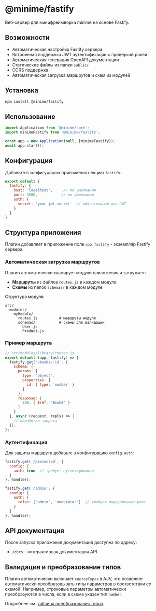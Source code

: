# @minime/fastify

Веб-сервер для минифреймворка minime на основе Fastify.

## Возможности

- Автоматическая настройка Fastify сервера
- Встроенная поддержка JWT аутентификации с проверкой ролей
- Автоматическая генерация OpenAPI документации
- Статические файлы из папки `public/`
- CORS поддержка
- Автоматическая загрузка маршрутов и схем из модулей

## Установка

```bash
npm install @minime/fastify
```

## Использование

```javascript
import Application from '@minime/core';
import minimeFastify from '@minime/fastify';

const app = new Application(null, [minimeFastify]);
await app.start();
```

## Конфигурация

Добавьте в конфигурацию приложения секцию `fastify`:

```javascript
export default {
  fastify: {
    host: 'localhost',     // по умолчанию
    port: 3000,           // по умолчанию
    auth: {
      secret: 'your-jwt-secret'  // обязательный для JWT
    }
  }
}
```

## Структура приложения

Плагин добавляет в приложение поле `app.fastify` - экземпляр Fastify сервера.

### Автоматическая загрузка маршрутов

Плагин автоматически сканирует модули приложения и загружает:
- **Маршруты** из файлов `routes.js` в каждом модуле
- **Схемы** из папок `schemas/` в каждом модуле

Структура модуля:
```
src/
  modules/
    myModule/
      routes.js          # маршруты модуля
      schemas/           # схемы для валидации
        User.js
        Product.js
```

### Пример маршрута

```javascript
// src/modules/library/routes.js
export default (app, fastify) => {
  fastify.get('/books/:id', {
    schema: {
      params: {
        type: 'object',
        properties: {
          id: { type: 'number' }
        }
      },
      response: {
        200: { $ref: 'Book#' }
      }
    }
  }, async (request, reply) => {
    // обработка запроса
  });
};
```

### Аутентификация

Для защиты маршрута добавьте в конфигурацию `config.auth`:

```javascript
fastify.get('/protected', {
  config: { 
    auth: true  // требует аутентификации
  }
}, handler);

fastify.get('/admin', {
  config: { 
    auth: { 
      roles: ['admin', 'moderator']  // требует определенные роли
    }
  }
}, handler);
```

## API документация

После запуска приложения документация доступна по адресу:
- `/docs` - интерактивная документация API

## Валидация и преобразование типов

Плагин автоматически включает `coerceTypes` в AJV, что позволяет автоматически преобразовывать типы параметров в соответствии со схемой. Например, строковые параметры автоматически преобразуются в числа, если в схеме указан тип `number`.

Подробнее см. [таблица преобразования типов](https://ajv.js.org/coercion.html).